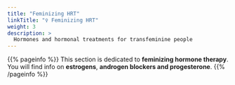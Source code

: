 ```yaml
---
title: "Feminizing HRT"
linkTitle: "♀️ Feminizing HRT"
weight: 3
description: >
  Hormones and hormonal treatments for transfeminine people
---
```


{{% pageinfo %}}
This section is dedicated to **feminizing hormone therapy**. You will find info on **estrogens**, **androgen blockers and progesterone**.
{{% /pageinfo %}}

